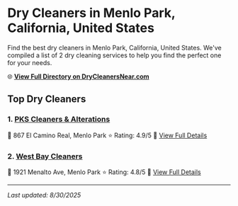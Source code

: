 # Dry Cleaners in Menlo Park, California, United States

Find the best dry cleaners in Menlo Park, California, United States. We've compiled a list of 2 dry cleaning services to help you find the perfect one for your needs.

🌐 **[View Full Directory on DryCleanersNear.com](https://drycleanersnear.com/city/US/California/Menlo%20Park)**

## Top Dry Cleaners

### 1. [PKS Cleaners & Alterations](https://drycleanersnear.com/dryCleaner/689d4333756b71cad101edfd/pks-cleaners-alterations)
📍 867 El Camino Real, Menlo Park
⭐ Rating: 4.9/5
🔗 [View Full Details](https://drycleanersnear.com/dryCleaner/689d4333756b71cad101edfd/pks-cleaners-alterations)

### 2. [West Bay Cleaners](https://drycleanersnear.com/dryCleaner/689d4366756b71cad101f0c0/west-bay-cleaners)
📍 1921 Menalto Ave, Menlo Park
⭐ Rating: 4.8/5
🔗 [View Full Details](https://drycleanersnear.com/dryCleaner/689d4366756b71cad101f0c0/west-bay-cleaners)


---

*Last updated: 8/30/2025*
